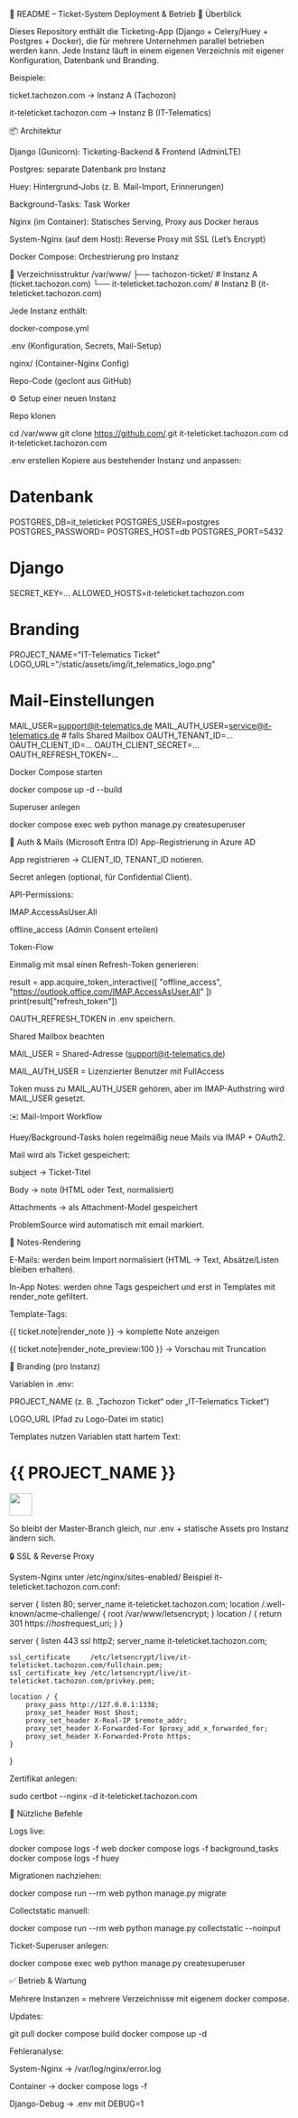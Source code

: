 📖 README – Ticket-System Deployment & Betrieb
🚀 Überblick

Dieses Repository enthält die Ticketing-App (Django + Celery/Huey + Postgres + Docker), die für mehrere Unternehmen parallel betrieben werden kann.
Jede Instanz läuft in einem eigenen Verzeichnis mit eigener Konfiguration, Datenbank und Branding.

Beispiele:

ticket.tachozon.com → Instanz A (Tachozon)

it-teleticket.tachozon.com → Instanz B (IT-Telematics)

📦 Architektur

Django (Gunicorn): Ticketing-Backend & Frontend (AdminLTE)

Postgres: separate Datenbank pro Instanz

Huey: Hintergrund-Jobs (z. B. Mail-Import, Erinnerungen)

Background-Tasks: Task Worker

Nginx (im Container): Statisches Serving, Proxy aus Docker heraus

System-Nginx (auf dem Host): Reverse Proxy mit SSL (Let’s Encrypt)

Docker Compose: Orchestrierung pro Instanz

📂 Verzeichnisstruktur
/var/www/
 ├── tachozon-ticket/         # Instanz A (ticket.tachozon.com)
 └── it-teleticket.tachozon.com/  # Instanz B (it-teleticket.tachozon.com)


Jede Instanz enthält:

docker-compose.yml

.env (Konfiguration, Secrets, Mail-Setup)

nginx/ (Container-Nginx Config)

Repo-Code (geclont aus GitHub)

⚙️ Setup einer neuen Instanz

Repo klonen

cd /var/www
git clone https://github.com/<dein-repo>.git it-teleticket.tachozon.com
cd it-teleticket.tachozon.com


.env erstellen
Kopiere aus bestehender Instanz und anpassen:

# Datenbank
POSTGRES_DB=it_teleticket
POSTGRES_USER=postgres
POSTGRES_PASSWORD=<pw>
POSTGRES_HOST=db
POSTGRES_PORT=5432

# Django
SECRET_KEY=...
ALLOWED_HOSTS=it-teleticket.tachozon.com

# Branding
PROJECT_NAME="IT-Telematics Ticket"
LOGO_URL="/static/assets/img/it_telematics_logo.png"

# Mail-Einstellungen
MAIL_USER=support@it-telematics.de
MAIL_AUTH_USER=service@it-telematics.de   # falls Shared Mailbox
OAUTH_TENANT_ID=...
OAUTH_CLIENT_ID=...
OAUTH_CLIENT_SECRET=...
OAUTH_REFRESH_TOKEN=...


Docker Compose starten

docker compose up -d --build


Superuser anlegen

docker compose exec web python manage.py createsuperuser

🔑 Auth & Mails (Microsoft Entra ID)
App-Registrierung in Azure AD

App registrieren → CLIENT_ID, TENANT_ID notieren.

Secret anlegen (optional, für Confidential Client).

API-Permissions:

IMAP.AccessAsUser.All

offline_access
(Admin Consent erteilen)

Token-Flow

Einmalig mit msal einen Refresh-Token generieren:

result = app.acquire_token_interactive([
    "offline_access",
    "https://outlook.office.com/IMAP.AccessAsUser.All"
])
print(result["refresh_token"])


OAUTH_REFRESH_TOKEN in .env speichern.

Shared Mailbox beachten

MAIL_USER = Shared-Adresse (support@it-telematics.de)

MAIL_AUTH_USER = Lizenzierter Benutzer mit FullAccess

Token muss zu MAIL_AUTH_USER gehören, aber im IMAP-Authstring wird MAIL_USER gesetzt.

✉️ Mail-Import Workflow

Huey/Background-Tasks holen regelmäßig neue Mails via IMAP + OAuth2.

Mail wird als Ticket gespeichert:

subject → Ticket-Titel

Body → note (HTML oder Text, normalisiert)

Attachments → als Attachment-Model gespeichert

ProblemSource wird automatisch mit email markiert.

📝 Notes-Rendering

E-Mails: werden beim Import normalisiert (HTML → Text, Absätze/Listen bleiben erhalten).

In-App Notes: werden ohne Tags gespeichert und erst in Templates mit render_note gefiltert.

Template-Tags:

{{ ticket.note|render_note }} → komplette Note anzeigen

{{ ticket.note|render_note_preview:100 }} → Vorschau mit Truncation

🎨 Branding (pro Instanz)

Variablen in .env:

PROJECT_NAME (z. B. „Tachozon Ticket“ oder „IT-Telematics Ticket“)

LOGO_URL (Pfad zu Logo-Datei im static)

Templates nutzen Variablen statt hartem Text:

<h1><b>{{ PROJECT_NAME }}</b></h1>
<img src="{{ LOGO_URL }}" width="40">


So bleibt der Master-Branch gleich, nur .env + statische Assets pro Instanz ändern sich.

🔒 SSL & Reverse Proxy

System-Nginx unter /etc/nginx/sites-enabled/
Beispiel it-teleticket.tachozon.com.conf:

server {
    listen 80;
    server_name it-teleticket.tachozon.com;
    location /.well-known/acme-challenge/ { root /var/www/letsencrypt; }
    location / { return 301 https://$host$request_uri; }
}

server {
    listen 443 ssl http2;
    server_name it-teleticket.tachozon.com;

    ssl_certificate     /etc/letsencrypt/live/it-teleticket.tachozon.com/fullchain.pem;
    ssl_certificate_key /etc/letsencrypt/live/it-teleticket.tachozon.com/privkey.pem;

    location / {
        proxy_pass http://127.0.0.1:1338;
        proxy_set_header Host $host;
        proxy_set_header X-Real-IP $remote_addr;
        proxy_set_header X-Forwarded-For $proxy_add_x_forwarded_for;
        proxy_set_header X-Forwarded-Proto https;
    }
}


Zertifikat anlegen:

sudo certbot --nginx -d it-teleticket.tachozon.com

🔧 Nützliche Befehle

Logs live:

docker compose logs -f web
docker compose logs -f background_tasks
docker compose logs -f huey


Migrationen nachziehen:

docker compose run --rm web python manage.py migrate


Collectstatic manuell:

docker compose run --rm web python manage.py collectstatic --noinput


Ticket-Superuser anlegen:

docker compose exec web python manage.py createsuperuser

✅ Betrieb & Wartung

Mehrere Instanzen = mehrere Verzeichnisse mit eigenem docker compose.

Updates:

git pull
docker compose build
docker compose up -d


Fehleranalyse:

System-Nginx → /var/log/nginx/error.log

Container → docker compose logs -f

Django-Debug → .env mit DEBUG=1